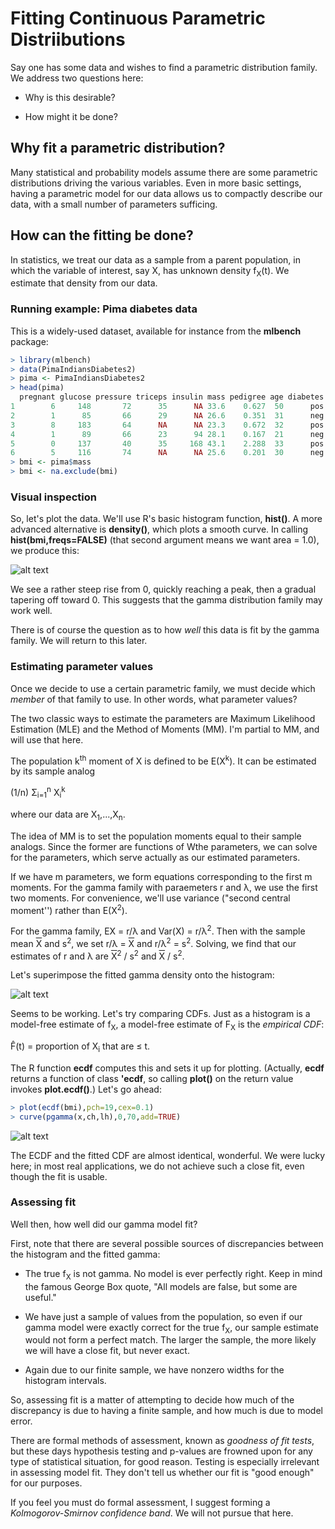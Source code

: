 
#  Fitting Continuous Parametric Distriibutions

Say one has some data and wishes to find a parametric distribution family.
We address two questions here:

* Why is this desirable?

* How might it be done?

## Why fit a parametric distribution?

Many statistical and probability models assume there are some parametric
distributions driving the various variables.  Even in more basic
settings, having a parametric model for our data allows us to compactly
describe our data, with a small number of parameters sufficing.

## How can the fitting be done?

In statistics, we treat our data as a sample from a parent population,
in which the variable of interest, say X, has unknown density
f<sub>X</sub>(t).  We estimate that density from our data.

### Running example:  Pima diabetes data

This is a widely-used dataset, available for instance from the **mlbench**
package:

``` r
> library(mlbench)
> data(PimaIndiansDiabetes2)
> pima <- PimaIndiansDiabetes2
> head(pima)
  pregnant glucose pressure triceps insulin mass pedigree age diabetes
1        6     148       72      35      NA 33.6    0.627  50      pos
2        1      85       66      29      NA 26.6    0.351  31      neg
3        8     183       64      NA      NA 23.3    0.672  32      pos
4        1      89       66      23      94 28.1    0.167  21      neg
5        0     137       40      35     168 43.1    2.288  33      pos
6        5     116       74      NA      NA 25.6    0.201  30      neg
> bmi <- pima$mass
> bmi <- na.exclude(bmi)
```
### Visual inspection

So, let's plot the data.  We'll use R's basic histogram function,
**hist()**.  A more advanced alternative is **density()**, which plots a
smooth curve.  In calling **hist(bmi,freqs=FALSE)** (that second
argument means we want area = 1.0), we produce this:

![alt text](BMIhist.png)

We see a rather steep rise from 0, quickly reaching a peak, then a
gradual tapering off toward 0.  This suggests that the gamma
distribution family may work well.

There is of course the question as to how *well* this data is fit by the
gamma family.  We will return to this later.

### Estimating parameter values

Once we decide to use a certain parametric family, we must decide which
*member* of that family to use. In other words, what parameter values?

The two classic ways to estimate the parameters are Maximum Likelihood
Estimation (MLE) and the Method of Moments (MM).  I'm partial to MM,
and will use that here.

The population k<sup>th</sup> moment of X is defined to be
E(X<sup>k</sup>).  It can be estimated by its sample analog

(1/n) &Sigma;<sub>i=1</sub><sup>n</sup> X<sub>i</sub><sup>k</sup>

where our data are X<sub>1</sub>,...,X<sub>n</sub>.

The idea of MM is to set the population moments equal to their sample
analogs.  Since the former are functions of Wthe parameters, we can solve
for the parameters, which serve actually as our estimated parameters.

If we have m parameters, we form equations corresponding to the first m
moments.  For the gamma family with paraemeters r and &lambda;, we use
the first two moments.  For convenience, we'll use variance ("second
central moment'') rather than E(X<sup>2</sup>).

For the gamma family, EX = r/&lambda; and Var(X) = r/&lambda;<sup>2</sup>.
Then with the sample mean <SPAN STYLE="text-decoration:overline">X</SPAN> 
and s<sup>2</sup>, we set
r/&lambda; = <SPAN STYLE="text-decoration:overline">X</SPAN> 
and
r/&lambda;<sup>2</sup> = s<sup>2</sup>.
Solving, we find that our estimates of r and &lambda; are
<SPAN STYLE="text-decoration:overline">X</SPAN><sup>2</sup> / s<sup>2</sup>
and
<SPAN STYLE="text-decoration:overline">X</SPAN> / s<sup>2</sup>.

Let's superimpose the fitted gamma density onto the histogram:

![alt text](BMIfitted.png)

Seems to be working.  Let's try comparing CDFs.  Just as a histogram is
a model-free estimate of f<sub>X</sub>, a model-free estimate of
F<sub>X</sub> is the *empirical CDF*:

F&#770;(t) = proportion of X<sub>i</sub> that are &leq; t.

The R function **ecdf** computes this and sets it up for plotting.
(Actually, **ecdf** returns a function of class **'ecdf**, so calling
**plot()** on the return value invokes **plot.ecdf()**.) Let's go ahead:

``` r
> plot(ecdf(bmi),pch=19,cex=0.1) 
> curve(pgamma(x,ch,lh),0,70,add=TRUE) 
```

![alt text](BMIfitwell.png)

The ECDF and the fitted CDF are almost identical, wonderful.  We were
lucky here; in most real applications, we do not achieve such a close
fit, even though the fit is usable.

### Assessing fit

Well then, how well did our gamma model fit?

First, note that there are several possible sources of discrepancies between
the histogram and the fitted gamma:

* The true f<sub>X</sub> is not gamma.  No model is ever perfectly
  right.  Keep in mind the famous George Box quote, "All models are
false, but some are useful."

* We have just a sample of values from the population, so even if our
  gamma model were exactly correct for the true f<sub>X</sub>, our
sample estimate would not form a perfect match. The larger the sample,
the more likely we will have a close fit, but never exact.

* Again due to our finite sample, we have nonzero widths for the
  histogram intervals.

So, assessing fit is a matter of attempting to decide how much of the
discrepancy is due to having a finite sample, and how much is due to
model error.

There are formal methods of assessment, known as *goodness of fit
tests*, but these days hypothesis testing and p-values are frowned upon
for any type of statistical situation, for good reason.  Testing is
especially irrelevant in assessing model fit.  They don't tell us
whether our fit is "good enough" for our purposes.

If you feel you must do formal assessment, I suggest forming a
*Kolmogorov-Smirnov confidence band*.  We will not pursue that here.

